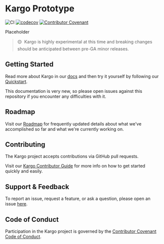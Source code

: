 # Kargo Prototype

![CI](https://github.com/akuityio/kargo-prototype/actions/workflows/ci.yaml/badge.svg)
[![codecov](https://codecov.io/gh/akuityio/kargo-prototype/branch/main/graph/badge.svg?token=DWEYXEJCYZ)](https://codecov.io/gh/akuityio/kargo-prototype)
[![Contributor Covenant](https://img.shields.io/badge/Contributor%20Covenant-2.1-4baaaa.svg)](CODE_OF_CONDUCT.md)

Placeholder

> 🟡&nbsp;&nbsp;Kargo is highly experimental at this time and breaking changes
> should be anticipated between pre-GA minor releases.

## Getting Started

Read more about Kargo in our [docs](https://docs-kargo-akuity-io.netlify.app/)
and then try it yourself by following our
[Quickstart](https://docs-kargo-akuity-io.netlify.app/quickstart).

This documentation is very new, so please open issues against this repository if
you encounter any difficulties with it.

## Roadmap

Visit our [Roadmap](https://docs-kargo-akuity-io.netlify.app/roadmap) for
frequently updated details about what we've accomplished so far and what we're
currently working on.

## Contributing

The Kargo project accepts contributions via GitHub pull requests.

Visit our
[Kargo Contributor Guide](https://docs-kargo-akuity-io.netlify.app/contributor-guide/)
for more info on how to get started quickly and easily.

## Support & Feedback

To report an issue, request a feature, or ask a question, please open an issue
[here](https://github.com/akuityio/kargo-prototype/issues).

## Code of Conduct

Participation in the Kargo project is governed by the
[Contributor Covenant Code of Conduct](https://docs-kargo-akuity-io.netlify.app/contributor-guide/code-of-conduct/).
